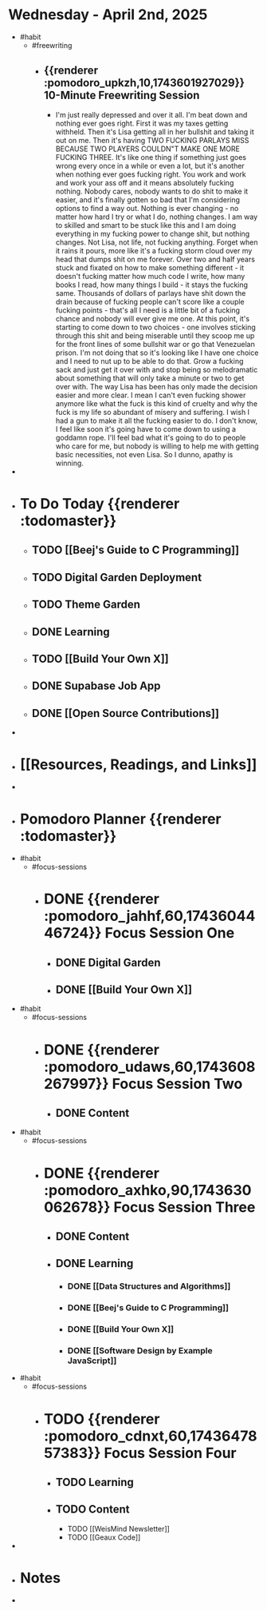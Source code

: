 # Wednesday - April 2nd, 2025
- #habit
	- #freewriting
		- ## {{renderer :pomodoro_upkzh,10,1743601927029}} 10-Minute Freewriting Session
			- I'm just really depressed and over it all. I'm beat down and nothing ever goes right. First it was my taxes getting withheld. Then it's Lisa getting all in her bullshit and taking it out on me. Then it's having TWO FUCKING PARLAYS MISS BECAUSE TWO PLAYERS COULDN"T MAKE ONE MORE FUCKING THREE. It's like one thing if something just goes wrong every once in a while or even a lot, but it's another when nothing ever goes fucking right. You work and work and work your ass off and it means absolutely fucking nothing. Nobody cares, nobody wants to do shit to make it easier, and it's finally gotten so bad that I'm considering options to find a way out. Nothing is ever changing - no matter how hard I try or what I do, nothing changes. I am way to skilled and smart to be stuck like this and I am doing everything in my fucking power to change shit, but nothing changes. Not Lisa, not life, not fucking anything. Forget when it rains it pours, more like it's a fucking storm cloud over my head that dumps shit on me forever. Over two and half years stuck and fixated on how to make something different - it doesn't fucking matter how much code I write, how many books I read, how many things I build - it stays the fucking same. Thousands of dollars of parlays have shit down the drain because of fucking people can't score like a couple fucking points - that's all I need is a little bit of a fucking chance and nobody will ever give me one. At this point, it's starting to come down to two choices - one involves sticking through this shit and being miserable until they scoop me up for the front lines of some bullshit war or go that Venezuelan prison. I'm not doing that so it's looking like I have one choice and I need to nut up to be able to do that. Grow a fucking sack and just get it over with and stop being so melodramatic about something that will only take a minute or two to get over with. The way Lisa has been has only made the decision easier and more clear. I mean I can't even fucking shower anymore like what the fuck is this kind of cruelty and why the fuck is my life so abundant of misery and suffering. I wish I had a gun to make it all the fucking easier to do. I don't know, I feel like soon it's going have to come down to using a goddamn rope. I'll feel bad what it's going to do to people who care for me, but nobody is willing to help me with getting basic necessities, not even Lisa. So I dunno, apathy is winning.
-
- # To Do Today {{renderer :todomaster}}
	- ## TODO [[Beej's Guide to C Programming]]
	- ## TODO Digital Garden Deployment
	- ## TODO Theme Garden
	- ## DONE Learning
	- ## TODO [[Build Your Own X]]
	- ## DONE Supabase Job App
	- ## DONE [[Open Source Contributions]]
-
- # [[Resources, Readings, and Links]]
-
- # Pomodoro Planner {{renderer :todomaster}}
- #habit
	- #focus-sessions
		- # DONE {{renderer :pomodoro_jahhf,60,1743604446724}} Focus Session One
			- ## DONE Digital Garden
			- ## DONE [[Build Your Own X]]
- #habit
	- #focus-sessions
		- # DONE {{renderer :pomodoro_udaws,60,1743608267997}} Focus Session Two
			- ## DONE Content
- #habit
	- #focus-sessions
		- # DONE {{renderer :pomodoro_axhko,90,1743630062678}} Focus Session Three
			- ## DONE Content
			- ## DONE Learning
				- ### DONE [[Data Structures and Algorithms]]
				- ### DONE [[Beej's Guide to C Programming]]
				- ### DONE [[Build Your Own X]]
				- ### DONE [[Software Design by Example JavaScript]]
- #habit
	- #focus-sessions
		- # TODO {{renderer :pomodoro_cdnxt,60,1743647857383}} Focus Session Four
			- ## TODO Learning
			- ## TODO Content
				- TODO [[WeisMind Newsletter]]
				- TODO [[Geaux Code]]
-
- # Notes
-